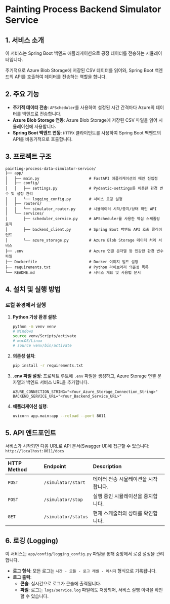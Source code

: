 # Painting Process Backend Simulator Service

## 1. 서비스 소개
이 서비스는 Spring Boot 백엔드 애플리케이션으로 공정 데이터를 전송하는 시뮬레이터입니다.

주기적으로 Azure Blob Storage에 저장된 CSV 데이터를 읽어와, Spring Boot 백엔드의 API를 호출하여 데이터를 전송하는 역할을 합니다.

## 2. 주요 기능
- **주기적 데이터 전송**: `APScheduler`를 사용하여 설정된 시간 간격마다 Azure의 데이터를 백엔드로 전송합니다.
- **Azure Blob Storage 연동**: Azure Blob Storage에 저장된 CSV 파일을 읽어 시뮬레이션에 사용합니다.
- **Spring Boot 백엔드 연동**: `HTTPX` 클라이언트를 사용하여 Spring Boot 백엔드의 API를 비동기적으로 호출합니다.

## 3. 프로젝트 구조

```text
painting-process-data-simulator-service/
├── app/
│   ├── main.py                      # FastAPI 애플리케이션의 메인 진입점
│   ├── config/
│   │   ├── settings.py              # Pydantic-settings를 이용한 환경 변수 및 설정 관리
│   │   └── logging_config.py        # 서비스 로깅 설정
│   ├── routers/
│   │   └── simulator_router.py      # 시뮬레이터 시작/중지/상태 확인 API
│   └── services/
│       ├── scheduler_service.py     # APScheduler를 사용한 핵심 스케줄링 로직
│       ├── backend_client.py        # Spring Boot 백엔드 API 호출 클라이언트
│       └── azure_storage.py         # Azure Blob Storage 데이터 처리 서비스
├── .env                             # Azure 연결 문자열 등 민감한 환경 변수 파일
├── Dockerfile                       # Docker 이미지 빌드 설정
├── requirements.txt                 # Python 라이브러리 의존성 목록
└── README.md                        # 서비스 개요 및 사용법 문서
```

## 4. 설치 및 실행 방법

### 로컬 환경에서 실행

1.  **Python 가상 환경 설정**:
    ```bash
    python -m venv venv
    # Windows
    source venv/Scripts/activate
    # macOS/Linux
    # source venv/bin/activate
    ```

2.  **의존성 설치**:
    ```bash
    pip install -r requirements.txt
    ```

3.  **.env 파일 설정**:
    프로젝트 루트에 `.env` 파일을 생성하고, Azure Storage 연결 문자열과 백엔드 서비스 URL을 추가합니다.
    ```env
    AZURE_CONNECTION_STRING="<Your_Azure_Storage_Connection_String>"
    BACKEND_SERVICE_URL="<Your_Backend_Service_URL>"
    ```

4.  **애플리케이션 실행**:
    ```bash
    uvicorn app.main:app --reload --port 8011 
    ```

## 5. API 엔드포인트

서비스가 시작되면 다음 URL로 API 문서(Swagger UI)에 접근할 수 있습니다: `http://localhost:8011/docs`

| HTTP Method | Endpoint           | Description                  |
| :---------- | :----------------- | :--------------------------- |
| `POST`      | `/simulator/start` | 데이터 전송 시뮬레이션을 시작합니다. |
| `POST`      | `/simulator/stop`  | 실행 중인 시뮬레이션을 중지합니다. |
| `GET`       | `/simulator/status`| 현재 스케줄러의 상태를 확인합니다. |

## 6. 로깅 (Logging)

이 서비스는 `app/config/logging_config.py` 파일을 통해 중앙에서 로깅 설정을 관리합니다.

- **로그 형식**: 모든 로그는 `시간 - 모듈 - 로그 레벨 - 메시지` 형식으로 기록됩니다.
- **로그 출력**:
  - **콘솔**: 실시간으로 로그가 콘솔에 출력됩니다.
  - **파일**: 로그는 `logs/service.log` 파일에도 저장되어, 서비스 실행 이력을 확인할 수 있습니다.
